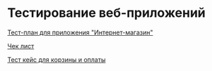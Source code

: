 # Тестирование веб-приложений

[Тест-план для приложения "Интернет-магазин"](https://docs.google.com/spreadsheets/d/1NHb8nMcSpWZFjsW6UgLkOh3CRLRhsPhHzAq4844FAE8/edit?gid=0#gid=0)

[Чек лист](https://docs.google.com/spreadsheets/d/1CTOWWjcKTxDDIW2rf2U9MSFTCUS388HzPwVZkdBlGm4/edit?usp=sharing)

[Тест кейс для корзины и оплаты](https://app.qase.io/project/G8?previewMode=side&suite=187)
